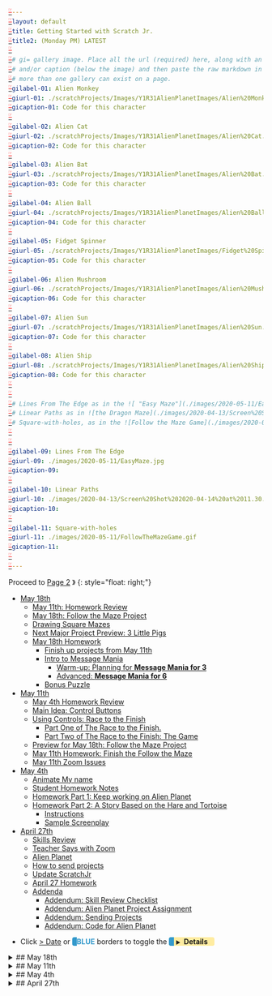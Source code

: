 ```yaml
---
layout: default
title: Getting Started with Scratch Jr.
title2: (Monday PM) LATEST

# gi= gallery image. Place all the url (required) here, along with an (optional) label (goes above the image)
# and/or caption (below the image) and then paste the raw markdown in teh appropriate place.
# more than one gallery can exist on a page.
gilabel-01: Alien Monkey
giurl-01: ./scratchProjects/Images/Y1R31AlienPlanetImages/Alien%20Monkey.jpg
gicaption-01: Code for this character

gilabel-02: Alien Cat
giurl-02: ./scratchProjects/Images/Y1R31AlienPlanetImages/Alien%20Cat.jpg
gicaption-02: Code for this character

gilabel-03: Alien Bat
giurl-03: ./scratchProjects/Images/Y1R31AlienPlanetImages/Alien%20Bat.jpg
gicaption-03: Code for this character

gilabel-04: Alien Ball
giurl-04: ./scratchProjects/Images/Y1R31AlienPlanetImages/Alien%20Ball.jpg
gicaption-04: Code for this character

gilabel-05: Fidget Spinner
giurl-05: ./scratchProjects/Images/Y1R31AlienPlanetImages/Fidget%20Spinner.jpg
gicaption-05: Code for this character

gilabel-06: Alien Mushroom
giurl-06: ./scratchProjects/Images/Y1R31AlienPlanetImages/Alien%20Mushroom.jpg
gicaption-06: Code for this character

gilabel-07: Alien Sun
giurl-07: ./scratchProjects/Images/Y1R31AlienPlanetImages/Alien%20Sun.jpg
gicaption-07: Code for this character

gilabel-08: Alien Ship
giurl-08: ./scratchProjects/Images/Y1R31AlienPlanetImages/Alien%20Ship.jpg
gicaption-08: Code for this character


# Lines From The Edge as in the ![ "Easy Maze"](./images/2020-05-11/EasyMaze.jpg){: height="50px"}
# Linear Paths as in ![the Dragon Maze](./images/2020-04-13/Screen%20Shot%202020-04-14%20at%2011.30.36%20AM.png){:height="200px"}
# Square-with-holes, as in the ![Follow the Maze Game](./images/2020-05-11/FollowTheMazeGame.gif "Follow the maze Game"){: height="50px"}
  

gilabel-09: Lines From The Edge
giurl-09: ./images/2020-05-11/EasyMaze.jpg
gicaption-09: 

gilabel-10: Linear Paths
giurl-10: ./images/2020-04-13/Screen%20Shot%202020-04-14%20at%2011.30.36%20AM.png
gicaption-10: 

gilabel-11: Square-with-holes
giurl-11: ./images/2020-05-11/FollowTheMazeGame.gif
gicaption-11: 

---
```

<style>

a:empty:before {
  content: "☞";
  font-size: .93em;
  vertical-align: super;
  color: red;
  font-weight: bold;
}
a:empty:after {
  content: "";
}

a[title]:hover:after {
  content: attr(title);
  position: absolute;
  background: beige;
  border: 2px solid maroon;
  border-radius: 10px;
  padding: 10px;
  color: navy;
  display: block;  
  max-width:50%;
  z-index: 100;
}



</style>

Proceed to [Page 2](./a_mon0500pm-Archives.html) 》 
{: style="float: right;"}

<div id="toc">

* [May 18th](#may-18th)
  * [May 11th: Homework Review](#may-11th-homework-review)
  * [May 18th: Follow the Maze Project](#may-18th-follow-the-maze-project)
  * [Drawing Square Mazes](#drawing-square-mazes)
  * [Next Major Project Preview: 3 Little Pigs](#next-major-project-preview-3-little-pigs)
  * [May 18th Homework](#may-18th-homework)
    * [Finish up projects from May 11th](#finish-up-projects-from-may-11th)
    * [Intro to Message Mania](#intro-to-message-mania)
      * [Warm-up: Planning for **Message Mania for 3**](#warm-up-planning-for-message-mania-for-3)
      * [Advanced: **Message Mania for 6**](#advanced-message-mania-for-6)
    * [Bonus Puzzle](#bonus-puzzle)
* [May 11th](#may-11th)
  * [May 4th Homework Review](#may-4th-homework-review)
  * [Main Idea: Control Buttons](#main-idea-control-buttons)
  * [Using Controls: Race to the Finish](#using-controls-race-to-the-finish)
    * [Part One of The Race to the Finish.](#part-one-of-the-race-to-the-finish)
    * [Part Two of The Race to the Finish: The Game](#part-two-of-the-race-to-the-finish-the-game)
  * [Preview for May 18th: Follow the Maze Project](#preview-for-may-18th-follow-the-maze-project)
  * [May 11th Homework: Finish the Follow the Maze](#may-11th-homework-finish-the-follow-the-maze)
  * [May 11th Zoom Issues](#may-11th-zoom-issues)
* [May 4th](#may-4th)
  * [Animate My name](#animate-my-name)
  * [Student Homework Notes](#student-homework-notes)
  * [Homework Part 1: Keep working on Alien Planet](#homework-part-1-keep-working-on-alien-planet)
  * [Homework Part 2: A Story Based on the Hare and Tortoise](#homework-part-2-a-story-based-on-the-hare-and-tortoise)
    * [Instructions](#instructions)
    * [Sample Screenplay](#sample-screenplay)
* [April 27th](#april-27th)
  * [Skills Review](#skills-review)
  * [Teacher Says with Zoom](#teacher-says-with-zoom)
  * [Alien Planet](#alien-planet)
  * [How to send projects](#how-to-send-projects)
  * [Update ScratchJr](#update-scratchjr)
  * [April 27 Homework](#april-27-homework)
  * [Addenda](#addenda)
    * [Addendum: Skill Review Checklist](#addendum-skill-review-checklist)
    * [Addendum: Alien Planet Project Assignment](#addendum-alien-planet-project-assignment)
    * [Addendum: Sending Projects](#addendum-sending-projects)
    * [Addendum: Code for Alien Planet](#addendum-code-for-alien-planet)

</div>

* Click [> Date]() or <span style="color: #3399cc;  border-left: 9px solid #3399cc!important;border-radius: 4px 4px; font-weight: bold">BLUE</span> borders to toggle the <span style="background-color:#ffeca0; border-left: 10px solid #3399cc !important;border-radius: 4px 4px;"><b>  &nbsp;<span style="font-size: 70%">▶︎</span>&nbsp;&nbsp;Details&nbsp;&nbsp;&nbsp;&nbsp;</b></span>
  

<details>
<summary>## May 18th
</summary>

## May 18th

### May 11th: Homework Review

I reviewed the homework submissions, and further comments will be sent via email. We are still working on a better system for this, so bear with us.

### May 18th: Follow the Maze Project
In this class, we continued working on the [Follow the Maze Project](./scratchProjects/3ButtonRaceFollowTheMazeHW.sjr), described on May 11th in  [homework below](#preview-for-may-18th-follow-the-maze-project){: .innerlink}. I didn't discuss the *surprise* at the end. That is a bonus question for this week.


Kids projects were full of interesting variations. Please email me your finished projects so I can look them over.

### Drawing Square Mazes

I really liked the questions kids had today. One question what how to create a nice maze, and we reviewed useful tips on how to draw straight lines, including keeping dots in the center, so that the characters have the most space to walk in: 

   * YES: ![Dots go in the center](./images/2020-05-11/DotsInTheCenter.jpg){: width="100px"}
   *  No: ![Dots go in the center](./images/2020-05-11/DotsNotLikeThis.jpg){: width="100px"}

I also explained how to make maze using "squares with holes", the 3rd kind of maze we have made so far: 

<div class="slider">
<!-- These have to be links  -->
<div class="slides" style="width: 50%!important; ">
[![ {{ page.gilabel-09 }} ]({{ page.giurl-09 }}){: height="200px"}]({{ page.giurl-09 }}){: target="_blank"}
{: #slide-09 style="margin-top:0px;"}

[![ {{ page.gilabel-10 }} ]({{ page.giurl-10 }}){: height="200px"}]({{ page.giurl-10 }}){: target="\_blank"}
{: #slide-10 style="margin-top:0px;"}

[![ {{ page.gilabel-11 }} ]({{ page.giurl-11 }}){: height="200px"}]({{ page.giurl-11 }}){: target="\_blank"}
{: #slide-11 style="margin-top:0px;"}
</div>
<!-- necessary space-->
[{{ page.gilabel-09 }}](#slide-09) | [{{ page.gilabel-10 }}](#slide-10) | [{{ page.gilabel-11 }}](#slide-11) 
</div>

Another great question was about how to make the arrows, which is shown below in the [homework for May 11th, below](#preview-for-may-18th-follow-the-maze-project){: .innerlink}, as well.

Lastly, we also talked about how to modify characters, to make buttons have the characters in them as in:

![Screen 2 of Race to the Finish](./scratchProjects/Images/Y1R25RaceToTheFinish/Game/Y1R25RacetotheFinishGame.gif "Screen 2 of Race to the Finish"){: width="50%" } 
 

 <!-- move to lessons -->
### Next Major Project Preview: 3 Little Pigs

Most kids seem to be understanding how to use messages. We now have a basic understanding of almost all the buttons, and are ready to try more creative and advanced projects. Our next big project we will focus more on the creative side, telling stories, creating effects that help us tell the story. Our sample project will begin like this. Can you figure it out?

![3 Little Pigs Preview](./images/2020-05-18/3LittlePigsPreview.gif){: width="50%" }


### May 18th Homework

This week's homework has 3 parts, but **you don't have to do them all**. 


#### Finish up projects from May 11th
* Keep working on your projects and be prepared to tell me about your project using a small description. It doesn't have to be written. The focus in on the relationship between words/stories and the code. We will do more of this next week.

<!-- move to lessons -->
#### Intro to Message Mania 

##### Warm-up: Planning for **Message Mania for 3**

Do not use ScratchJr for this. Just plan it out. Write down or draw what will happen. Don't use ScratchJr.

* Design 3 characters. 
  * draw them or describe them in words
* Give each character has a "receive message" block for 3 colors. For example, for character 1 (you don't have to use my example actions!!) I am writing/drawing:
  * red: say my name and introduce myself.   * 
  * orange: move to the edge of the screen and get stuck.
  * yellow: ask a question. What will the question be??
* NO action can be repeated. 

We will do it in class next week as a warmup. Did I mention not to use ScratchJr for this?

##### Advanced: **Message Mania for 6**

If you are motivated, you can go to the advanced version: **Message Mania for 6**. It is the same as above but with 6 characters and colors.

#### Bonus Puzzle 
At the end of the Follow the Maze Project, the cake appears when Cat enters the last square. I used a special trick to do that. It uses Controls in a special way. Can you figure it out? Click below  for a hint:

<details>
 <summary>Click for Hint
</summary>

<!-- does not show -->
<title> Click for hint</title>

What is the light blue notch (line) at the edge of the entrance?

![picture of entrance to last square in maze](./images/2020-05-18/CatEnteringMaze.jpg)

</details>

This is what the model project looked like:

 ![Follow the maze Game](./images/2020-05-11/FollowTheMazeGame.gif "Follow the maze Game")



</details>

<details>
<summary>## May 11th
</summary>

## May 11th


### May 4th Homework Review

I will send emails with more detailed comments individually later. 

### Main Idea: Control Buttons 

**Control Buttons** were the main idea of this class. Control buttons make one character control another character.

**Screen 1** of the [3-Button-Race and Follow The Maze Sample Projects](./scratchProjects/3ButtonRaceFollowTheMazeHW.sjr) gives an example. It also has a simple exercise for you to do if you think you need more **practice**. 

Making a control is a 2 step process. Here is what to do:

1. Make the button. It can be anything. 

   * When you touch the CONTROLLER it sends a message. Add this:

![Monkey Controls Frog](./images/2020-05-11/ControlButtonsMonkeySendsGreen.jpg "Monkey Controls Frog")

2. Go to the character that receives that message. 

   * When THE CONTROLLED gets the message, it acts. Add this:

![Frog is controlled by Monkey](./images/2020-05-11/ControlButtonsFrogisControlled.jpg "Frog is controlled by Monkey")


That's it!!! 

In my example, **Monkey** controls **Frog**, and **Penguin** controls Cat. 

If you need **practice**, try to make the **Flag** control **Tac**. 


### Using Controls: Race to the Finish

To get some practice with **Control Buttons** we worked with  [my version of the Race to the Finish Project](./scratchProjects/20200511DavidRace2FinishGame.sjr) from BootUp. (*I recommend you download it if you have questions about what we did.*) Notice how similar it is to the Hare and Tortoise homework.

#### Part One of The Race to the Finish. 

Students had to try to copy **Screen 1**. This is just like Hare and Tortoise: 

![Screen 1 of Race to the Finish](./scratchProjects/Images/Y1R25RaceToTheFinish/Story/Y1R25RacetotheFinish.gif "Screen 1 of Race to the Finish") 

#### Part Two of The Race to the Finish: The Game

In class, we then made this into a game. Look at **Screen 2**. It has 2 controls. The CAT BUTTON controls the **Cat**, the BIRD BUTTON controls the **Bird**. Could you do it? Look at it again and fix it if you have to.

![Screen 2 of Race to the Finish](./scratchProjects/Images/Y1R25RaceToTheFinish/Game/Y1R25RacetotheFinishGame.gif "Screen 2 of Race to the Finish") 

Notice that when I click the green boxes, the characters move to the right one step. Tap the buttons together with a friend and see who can win the race.

We then made a crazy version on **Screen 3**.

### Preview for May 18th: Follow the Maze Project
In the next class, we will make 4 controls for one character. Download and see **Screen 2** of the [3-Button-Race and Follow The Maze Sample Projects](./scratchProjects/3ButtonRaceFollowTheMazeHW.sjr). They will make the character move up, down, right, and left. Here is a picture of the finished game. Can you figure out how it works? 

![Follow the maze Game](./images/2020-05-11/FollowTheMazeGame.gif "Follow the maze Game")

It has an extra twist at the end. Can you figure out how the **Cake** appears? *Hint: It uses a hidden control.*

* I made one **Arrow**. Then I copied it and rotated it to make the other 3. Here is the **Left Arrow**:

![Making an Arrow Control](./images/2020-05-11/MakingAnArrowControl.gif)

* Then I added code for each arrow. Here is the code for the **Up Arrow** 
  
  * Arrow: yellow touch trigger, send message
  * Cat: get message, do action

![Making the Up Button](./images/2020-05-11/UpButtonWorks.gif)

### May 11th Homework: Finish the Follow the Maze

**Screen 2** has 4 Arrow Controls. The **Up Arrow** works like above, but your Homework is to make the other **Arrows** work.

1. Use different color messages
2. Make the controls a little smaller 
3. Change the Maze (in the background)!!
   
   * Use this kind of maze if you want it simple. See the dots in the middle of the squares?
![Easy Maze](./images/2020-05-11/EasyMaze.jpg)

   * **Useful Tip**: When you adjust the dots/lines for your maze, make the dots in the **CENTER** of the light grey grid squares, **NOT on the lines** of the grid squares.

      * YES: ![Dots go in the center](./images/2020-05-11/DotsInTheCenter.jpg){: width="100px"}
      *  No: ![Dots go in the center](./images/2020-05-11/DotsNotLikeThis.jpg){: width="100px"}


Now you have a **Follow the Maze Game**! 

Easy Peasy! 




### May 11th Zoom Issues

Apologies if you had problems getting my attention after I muted everyone. I was trying to control background noise by muting everyone and turning people back on. It wasn't so successful. Sorry.

It is difficult to keep background noise down. If you are having a side conversation or you have background noise in your house, it is helpful to mute your microphone so others don't hear it. Then, if you want to speak or turn it back on again. 

Sometimes I am paying attention to one student, and the part of my screen that shows students or incoming chats may not be easy for me to see. Please keep trying. This is just a limitation of doing remote classes. Thanks for being patient! Gambare!


</details>
<details>
<summary>## May 4th
</summary>

## May 4th

### Animate My name

I had students make their own project based on the [Bootup Animate My Name](https://www.youtube.com/watch?v=mQzWGY4xuSY) project, which you can [download here](https://drive.google.com/open?id=0B342uiaCLSS3YzJTUmlha1FQRjF1cldPdjQtUVhGUjFROEFz) [](# "If you have any difficulty opening projects in ScratchJr, please note two things. 1) ScratchJr must be open when you open the sjr file. 2) You must have the latest version installed. If you still have problems let us know.") using the [skills we should all know at this stage][]. Students created characters based on the letters in their name.
We talked about what each letter was doing. Then students created their own.

As a follow, we changed it so instead of all the characters moving at once, they moved in turn. Some kids got creative and had the letters say things and do funny things along the way.

### Student Homework Notes

I went over last week's homework with the students. I gave each student some next steps to keep working on. The most common thing was to make the conversations longer and go back and forth.

### Homework Part 1: Keep working on Alien Planet

Continue adding and revising Alien Planet. Think about:

-   Make the characters talk to each other. Try to turn it into a story.
-   Make the character's actions meaningful.

### Homework Part 2: A Story Based on the Hare and Tortoise

<!-- ![](https://kyoto-lesson.github.io/junior_coders/monday_pm/images/2020-05-04/Homeworkfor05-11.gif) -->

![](images/2020-05-04/Homeworkfor05-11.gif)

#### Instructions

-   The goal is to create a similar project by yourself.
-   You can download the [movie here](./images/2020-05-04/Homeworkfor05-11.gif). It is just an example.
-   You can use regular scratch backgrounds, or make your own.
-   Choose any characters, or **make your own**.
-   I have made a sample "screenplay" (below), but **you can use your own**.
-   Use messages to make the characters speak **in turn**.
-   Control the speed of the characters.
-   You can make the characters walk in funny ways.
-   My horse is in the tree. Where do you think the characters should be placed?

#### Sample Screenplay

1. Character2 and the Character1 introduce themselves and decide to have a race
    1. Background: the entrance to the race
    2. Characters: Character1, Character2, Character3
    3. Script:
    - Character1: You are slow. I am the fastest.
    - Character2: Actually, I am faster than you. Let's race!
    - Character1: Yeah? Okay, let's race.
    - Character3: I will be the judge. When I say, go, start running.
    - Character3: Ready...Steady....Go
    - _Character2 runs slowly, and the Character1 runs quickly off the screen. When he does he disappears we go to the next screen._

In class we will continue this story. Any ideas?



</details>
<details>
<summary>## April 27th
</summary>


## April 27th

### Skills Review


We did a [guided walkthough][] of the [skills review sample project][] [](# "If you have any difficulty opening projects in ScratchJr, please note two things. 1) ScratchJr must be open when you open the sjr file. 2) You must have the latest version installed. If you still have problems let us know.") using the [skills we should all know at this stage][]. Can you do them all? You have learned a lot already!!!

[guided walkthough]: ../lessons/20200427SkillsTest.html
[skills we should all know at this stage]: #addendum-skill-review-checklist
[skills review sample project]: ./scratchProjects/Project120200427SkillsTest.sjr


### Teacher Says with Zoom

I talked about the game [Zoom version of the Teacher Says game](../lessons/TeacherSays.html), which we played once before. In this version, I walked through the project and students sent reactions, either 1 👍 or 2 👏, showing which button does **the next action**. Everyone did great using the zoom reaction buttons. Just using your hands was okay too.


<!-- move to lessons -->
### Alien Planet

I showed everyone the [Alien Planet Project](./scratchProjects/Y1R31Alienplanet.sjr). I gave students an assignment modelled on the Alien Planet ([see addendum](#addendum-alien-planet-project-assignment)) . See [this addendum](#addendum-code-for-alien-planet) for the code.

### How to send projects

When you are done, you can [email it to me](mailto:teacher@kyotolesson.com) from the scratch project page. See the [addendum on sending projects](#addendum-sending-projects) for a How-to.

### Update ScratchJr

ScratchJr just updated their program using the [skills we should all know at this stage][]] [](# "If you have any difficulty opening projects in ScratchJr, please note two things. 1) ScratchJr must be open when you open the sjr file. 2) You must have the latest version installed. If you still have problems let us know."). I suggest you update it on your device, here:

-   <a href="https://itunes.apple.com/us/app/scratchjr/id895485086?ls=1&amp;mt=8">App Store</a>

-   <a href="https://play.google.com/store/apps/details?id=org.scratchjr.android">Google Play</a>

-   <a href="https://chrome.google.com/webstore/detail/scratchjr/oipimoeophamdcmjcfameoojlbhbgjda">Chrome Web Store</a>

-   <a href="https://www.amazon.com/gp/product/B01AKGTD2E">Amazon</a>

### April 27 Homework

Keep working on [The Alien Planet assignment](#addendum-alien-planet-project-assignment). [Email](mailto:teacher@kyotolesson.com) the result.

### Addenda

*Click the header to see the addendum.*



<details>
<summary>#### Addendum: Skill Review Checklist
</summary>

#### Addendum: Skill Review Checklist
<!-- Heading above is required by jekyll to create toc, but actually appears (manually copied) in summary. display summary + *  css removes it from here-->

Skills Review Checklist:

-   [ ] Choosing and changing the background
-   [ ] adding and changing lines and shapes
-   [ ] adding and making characters bigger or smaller
-   [ ] making characters visible or invisible
-   [ ] making characters move in different ways
-   [ ] making characters act at the start, or when they are touched
-   [ ] making characters speak and make sounds
-   [ ] sending and receiving messages
-   [ ] moving to different screens/pages

You have learned a lot already!!!

Go back to [Skills Review](#skills-review)

</details>
<!-- End Addendum: Skill Review Checklist -->
<!-- move to lessons -->
<details>
<summary>#### Addendum: Alien Planet Project Assignment
</summary>

#### Addendum: Alien Planet Project Assignment

1. Create your own background like the one in the project. It can be anything you like, but at least:
    - [ ] draw several lines
    - [ ] use the fill tool to fill in areas.
2. Create at least 3 and up to 8 characters. For each one:
    - [ ] Edit the character to make them alien.
    - [ ] Add fills, strokes, and whatever else you want.
    - [ ] Size and place the character at their start point
3. Each character can have more than one green flag or other **trigger** at the same time. See [Alien Bat](#slide-03).
4. Make each character do one or more things with the **start trigger** and the **touch trigger** and the **bump trigger**. Here are some choices:
    - [ ] Make the character move and dance. Use all the blue blocks.
    - [ ] Include sounds and speech bubbles for the characters and have the character make the sound, either at the beginning or when touched, or any other time.
    - [ ] Use repeat/loop (yellow) and repeat forever (red) blocks. See the Alien Cat for an example of both.
    - [ ] Change the speed of the character
    - [ ] Have the character become invisible and visible. See [Alien Bat](#slide-03).
    - [ ] Have the characters talk to each other. This project has no example, but we have covered it before. Here is an easy example of a [simple conversation](./scratchProjects/card08-greet.pdf)

</details>

<details><summary>#### Addendum: Sending Projects
</summary>

#### Addendum: Sending Projects

Even though receiving projects does not seem to work on the iPad, sending does seem to work.

1. Click here to get to send screen.
   {:imagesize: width="auto" max-width="initial" height="200px" max-height="250px" }
   ![upper right corner, inside your project][]{: imagesize }
2. You should see a project page.

![the project page][]{: imagesize }

3. Rename it with your name, so I know who is sending it!
4. Click ”For Parents”.
5. You will have to solve a math problem

![a math problem][]{: imagesize }

6. Solve it and click "Send email"

![Share by email][]{: imagesize }

[upper right corner, inside your project]: images/2020-04-27/sendingProjectByEmail.PNG
[the project page]: images/2020-04-27/SendingEmail.jpg
[a math problem]: images/2020-04-27/mathProblem.jpg
[share by email]: images/2020-04-27/SendThroughEmail.jpg

Here is my [direct email](mailto:teacher@kyotolesson.com) or email alan or the school.

</details>

<!-- move to lessons -->
<details><summary>#### Addendum: Code for Alien Planet
</summary>

#### Addendum: Code for Alien Planet

<div class="slider">
<!-- These have to be links  -->
<div class="slides">
[![ {{ page.gilabel-01 }} ]({{ page.giurl-01 }})]({{ page.giurl-01 }}){: target="_blank"}
{: #slide-01}

[![ {{ page.gilabel-02 }} ]({{ page.giurl-02 }})]({{ page.giurl-02 }}){: target="\_blank"}
{: #slide-02}

[![ {{ page.gilabel-03 }} ]({{ page.giurl-03 }})]({{ page.giurl-03 }}){: target="\_blank"}
{: #slide-03}

[![ {{ page.gilabel-04 }} ]({{ page.giurl-04 }})]({{ page.giurl-04 }}){: target="\_blank"}
{: #slide-04}

[![ {{ page.gilabel-05 }} ]({{ page.giurl-05 }})]({{ page.giurl-05 }}){: target="\_blank"}
{: #slide-05}

[![ {{ page.gilabel-06 }} ]({{ page.giurl-06 }})]({{ page.giurl-06 }}){: target="\_blank"}
{: #slide-06}

[![ {{ page.gilabel-07 }} ]({{ page.giurl-07 }})]({{ page.giurl-07 }}){: target="\_blank"}
{: #slide-07}

[![ {{ page.gilabel-08 }} ]({{ page.giurl-08 }})]({{ page.giurl-08 }}){: target="\_blank"}
{: #slide-08}

</div>
<!-- necessary space-->
[{{ page.gilabel-01 }}](#slide-01) | [{{ page.gilabel-02 }}](#slide-02) | [{{ page.gilabel-03 }}](#slide-03) | [{{ page.gilabel-04 }}](#slide-04) | [{{ page.gilabel-05 }}](#slide-05) | [{{ page.gilabel-06 }}](#slide-06) | [{{ page.gilabel-07 }}](#slide-07) | [{{ page.gilabel-08 }}](#slide-08)
</div>


</details>




</details>


<!-- <div class="bottomSpacer">

</div> -->